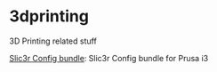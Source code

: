 # 3dprinting
3D Printing related stuff

[Slic3r Config bundle](Slic3r_config_bundle.ini): Slic3r Config bundle for Prusa i3
